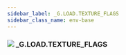 ```yaml
---
sidebar_label: _G.LOAD.TEXTURE_FLAGS
sidebar_class_name: env-base
---
```


### ![](/img/wiki/base.png) _G.LOAD.TEXTURE_FLAGS


